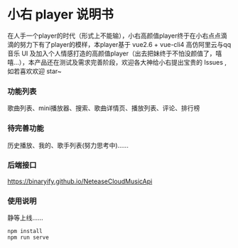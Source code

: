 # 小右 player 说明书

在人手一个player的时代（形式上不能输），小右高颜值player终于在小右点点滴滴的努力下有了player的模样，本player基于 vue2.6 + vue-cli4 高仿阿里云与qq音乐 UI 及加入个人情感打造的高颜值player（出去把妹终于不怕没颜值了，嘻嘻...），本产品还在测试及需求完善阶段，欢迎各大神给小右提出宝贵的 Issues ,如若喜欢欢迎 star~ 

### 功能列表
歌曲列表、mini播放器、搜索、歌曲详情页、播放列表、评论、排行榜

### 待完善功能
历史播放、我的、歌手列表(努力思考中)......

### 后端接口
https://binaryify.github.io/NeteaseCloudMusicApi

### 使用说明
静等上线......
```
npm install
npm run serve
```


